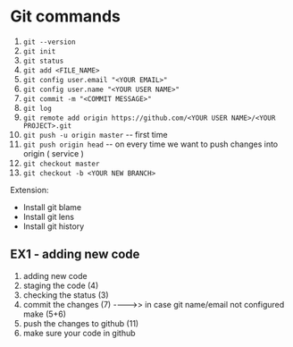 # Git commands

1. `git --version`
2. `git init`
3. `git status`
4. `git add <FILE_NAME>`
5. `git config user.email "<YOUR EMAIL>"`
6. `git config user.name "<YOUR USER NAME>"`
7. `git commit -m "<COMMIT MESSAGE>"`
8. `git log`
9. `git remote add origin https://github.com/<YOUR USER NAME>/<YOUR PROJECT>.git`
10. `git push -u origin master` -- first time 
11. `git push origin head` -- on every time we want to push changes into origin ( service )
12. `git checkout master`
13. `git checkout -b <YOUR NEW BRANCH>`

Extension:

- Install git blame
- Install git lens
- Install git history

## EX1 - adding new code

1. adding new code
2. staging the code (4)
3. checking the status (3)
4. commit the changes (7) ---->> in case git name/email not configured make (5+6)
5. push the changes to github (11)
6. make sure your code in github
